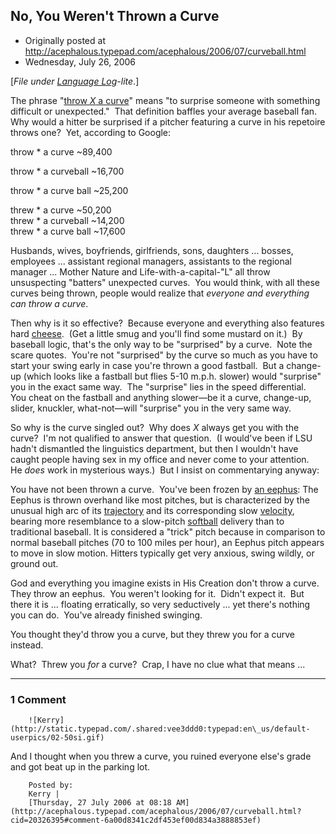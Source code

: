 ## No, You Weren't Thrown a Curve

 * Originally posted at http://acephalous.typepad.com/acephalous/2006/07/curveball.html
 * Wednesday, July 26, 2006



[_File under [Language Log](http://itre.cis.upenn.edu/%!E(MISSING)myl/languagelog/)-lite_.]

The phrase "[throw _X_ a curve](http://dictionary.reference.com/search?q=throw%!a(MISSING)%!c(MISSING)urve)" means "to surprise someone with
something difficult or unexpected."  That definition baffles your
average baseball fan.  Why would a hitter be surprised if a pitcher
featuring a curve in his repetoire throws one?  Yet, according
to Google:

throw \* a curve ~89,400  

throw \* a curveball ~16,700  

throw \* a curve ball ~25,200

threw \* a curve ~50,200  
threw \* a curveball ~14,200  
threw \* a curve ball ~17,600

Husbands, wives, boyfriends, girlfriends, sons, daughters ... bosses, employees ... assistant regional managers, assistants to the regional manager ... Mother Nature and Life-with-a-capital-"L" all throw unsuspecting "batters" unexpected curves.  You would think, with all these curves being thrown, people would realize that _everyone and everything can throw a curve_.  

Then why is it so effective?  Because everyone and everything also features hard [cheese](http://phoenix.about.com/library/blbaseballslang05.htm).  (Get a little smug and you'll find some mustard on it.)  By baseball logic, that's the only way to be "surprised" by a curve.  Note the scare quotes.  You're not "surprised" by the curve so much as you have to start your swing early in case you're thrown a good fastball.  But a change-up (which looks like a fastball but flies 5-10 m.p.h. slower) would "surprise" you in the exact same way.  The "surprise" lies in the speed differential.  You cheat on the fastball and anything slower—be it a curve, change-up, slider, knuckler, what-not—will "surprise" you in the very same way.

So why is the curve singled out?  Why does _X_ always get you with the curve?  I'm not qualified to answer that question.  (I would've been if LSU hadn't dismantled the linguistics department, but then I wouldn't have caught people having sex in my office and never come to your attention.  He _does_ work in mysterious ways.)  But I insist on commentarying anyway:

You have not been thrown a curve.  You've been frozen by [an eephus](http://en.wikipedia.org/wiki/Eephus\_pitch):
The Eephus is thrown overhand like most pitches, but is characterized by the unusual high arc of its [trajectory](http://en.wikipedia.org/wiki/Trajectory) and its corresponding slow [velocity](http://en.wikipedia.org/wiki/Velocity), bearing more resemblance to a slow-pitch [softball](http://en.wikipedia.org/wiki/Softball)
delivery than to traditional baseball. It is considered a "trick" pitch
because in comparison to normal baseball pitches (70 to 100 miles per
hour), an Eephus pitch appears to move in slow motion. Hitters
typically get very anxious, swing wildly, or ground out.

God and everything you imagine exists in His Creation don't throw a curve.  They throw an eephus.  You weren't looking for it.  Didn't expect it.  But there it is ... floating erratically, so very seductively ... yet there's nothing you can do.  You've already finished swinging.

You thought they'd throw you a curve, but they threw you for a curve instead.  

What?  Threw you _for_ a curve?  Crap, I have no clue what that means ...  

		

* * *

### 1 Comment 

		

                
[]()

	

		![Kerry](http://static.typepad.com/.shared:vee3ddd0:typepad:en\_us/default-userpics/02-50si.gif)
	

	

		

And I thought when you threw a curve, you ruined everyone else's grade and got beat up in the parking lot.

	

		Posted by:
		Kerry |
		[Thursday, 27 July 2006 at 08:18 AM](http://acephalous.typepad.com/acephalous/2006/07/curveball.html?cid=20326395#comment-6a00d8341c2df453ef00d834a3888853ef)

		

        